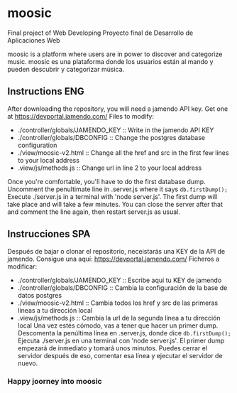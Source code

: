 # moosic
Final project of Web Developing
Proyecto final de Desarrollo de Aplicaciones Web

moosic is a platform where users are in power to discover and categorize music.
moosic es una plataforma donde los usuarios están al mando y pueden descubrir y categorizar música.

## Instructions ENG
After downloading the repository, you will need a jamendo API key. Get one at https://devportal.jamendo.com/
Files to modify:
  * ./controller/globals/JAMENDO_KEY :: Write in the jamendo API KEY
  * ./controller/globals/DBCONFIG :: Change the postgres database configuration
  * ./view/moosic-v2.html :: Change all the href and src in the first few lines to your local address
  * .view/js/methods.js :: Change url in line 2 to your local address

Once you're comfortable, you'll have to do the first database dump. Uncomment the penultimate line in .server.js where it says `db.firstDump();`
Execute ./server.js in a terminal with 'node server.js'. The first dump will take place and will take a few minutes. You can close the server after that and comment the line again, then restart server.js as usual.


## Instrucciones SPA
Después de bajar o clonar el repositorio, neceistarás una KEY de la API de jamendo. Consigue una aquí: https://devportal.jamendo.com/
Ficheros a modificar:
  * ./controller/globals/JAMENDO_KEY :: Escribe aquí tu KEY de jamendo
  * ./controller/globals/DBCONFIG :: Cambia la configuración de la base de datos postgres
  * ./view/moosic-v2.html :: Cambia todos los href y src de las primeras lineas a tu dirección local
  * .view/js/methods.js :: Cambia la url de la segunda línea a tu dirección local
Una vez estés cómodo, vas a tener que hacer un primer dump. Descomenta la penúltima línea en .server.js, donde dice `db.firstDump();`
Ejecuta ./server.js en una terminal con 'node server.js'. El primer dump empezará de inmediato y tomará unos minutos. Puedes cerrar el servidor después de eso, comentar esa línea y ejecutar el servidor de nuevo.


### Happy joorney into moosic
